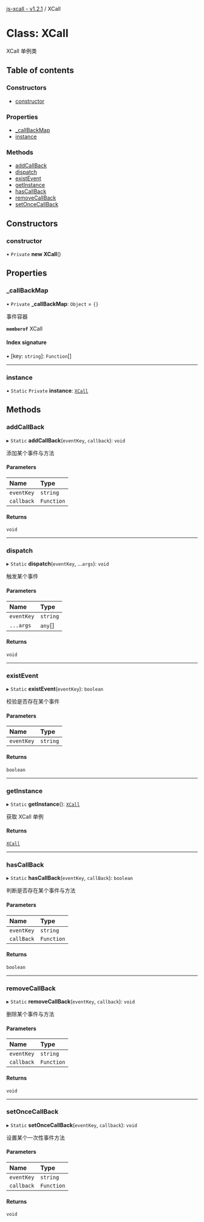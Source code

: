 [js-xcall - v1.2.1](../README.md) / XCall

# Class: XCall

XCall 单例类

## Table of contents

### Constructors

- [constructor](XCall.md#constructor)

### Properties

- [\_callBackMap](XCall.md#_callbackmap)
- [instance](XCall.md#instance)

### Methods

- [addCallBack](XCall.md#addcallback)
- [dispatch](XCall.md#dispatch)
- [existEvent](XCall.md#existevent)
- [getInstance](XCall.md#getinstance)
- [hasCallBack](XCall.md#hascallback)
- [removeCallBack](XCall.md#removecallback)
- [setOnceCallBack](XCall.md#setoncecallback)

## Constructors

### constructor

• `Private` **new XCall**()

## Properties

### \_callBackMap

• `Private` **\_callBackMap**: `Object` = `{}`

事件容器

**`memberof`** XCall

#### Index signature

▪ [key: `string`]: `Function`[]

___

### instance

▪ `Static` `Private` **instance**: [`XCall`](XCall.md)

## Methods

### addCallBack

▸ `Static` **addCallBack**(`eventKey`, `callback`): `void`

添加某个事件与方法

#### Parameters

| Name | Type |
| :------ | :------ |
| `eventKey` | `string` |
| `callback` | `Function` |

#### Returns

`void`

___

### dispatch

▸ `Static` **dispatch**(`eventKey`, ...`args`): `void`

触发某个事件

#### Parameters

| Name | Type |
| :------ | :------ |
| `eventKey` | `string` |
| `...args` | `any`[] |

#### Returns

`void`

___

### existEvent

▸ `Static` **existEvent**(`eventKey`): `boolean`

校验是否存在某个事件

#### Parameters

| Name | Type |
| :------ | :------ |
| `eventKey` | `string` |

#### Returns

`boolean`

___

### getInstance

▸ `Static` **getInstance**(): [`XCall`](XCall.md)

获取 XCall 单例

#### Returns

[`XCall`](XCall.md)

___

### hasCallBack

▸ `Static` **hasCallBack**(`eventKey`, `callBack`): `boolean`

判断是否存在某个事件与方法

#### Parameters

| Name | Type |
| :------ | :------ |
| `eventKey` | `string` |
| `callBack` | `Function` |

#### Returns

`boolean`

___

### removeCallBack

▸ `Static` **removeCallBack**(`eventKey`, `callback`): `void`

删除某个事件与方法

#### Parameters

| Name | Type |
| :------ | :------ |
| `eventKey` | `string` |
| `callback` | `Function` |

#### Returns

`void`

___

### setOnceCallBack

▸ `Static` **setOnceCallBack**(`eventKey`, `callback`): `void`

设置某个一次性事件方法

#### Parameters

| Name | Type |
| :------ | :------ |
| `eventKey` | `string` |
| `callback` | `Function` |

#### Returns

`void`

